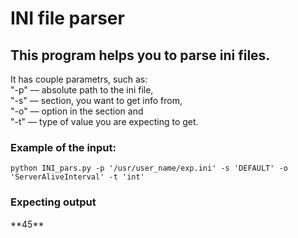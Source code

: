# INI file parser

<h2>This program helps you to parse ini files.</h2>

<p>It has couple parametrs, such as: <br>
"-p" –– absolute path to the ini file,<br>
"-s" –– section, you want to get info from,<br>
"-o" –– option in the section and <br>
"-t" –– type of value you are expecting to get.</p>

<h3>Example of the input:</h3>
<code>python INI_pars.py -p '/usr/user_name/exp.ini' -s 'DEFAULT' -o 'ServerAliveInterval' -t 'int'</code>
<h3>Expecting output</h3>
**45**
